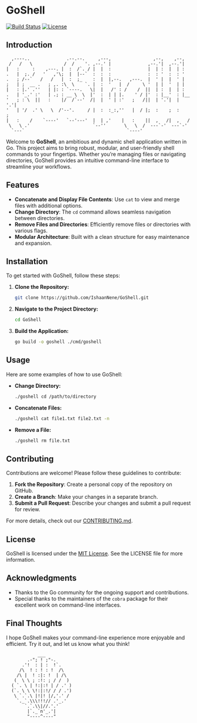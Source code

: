 # **GoShell**

[![Build Status](https://img.shields.io/badge/build-passing-brightgreen)](link) [![License](https://img.shields.io/badge/license-MIT-blue)](LICENSE)

## Introduction

```
  ,----..              .--.--.     ,---,                ,--,    ,--,   
 /   /   \            /  /    '. ,--.' |              ,--.'|  ,--.'|   
|   :     :    ,---. |  :  /`. / |  |  :              |  | :  |  | :   
.   |  ;. /   '   ,'\;  |  |--`  :  :  :              :  : '  :  : '   
.   ; /--`   /   /   |  :  ;_    :  |  |,--.   ,---.  |  ' |  |  ' |   
;   | ;  __ .   ; ,. :\  \    `. |  :  '   |  /     \ '  | |  '  | |   
|   : |.' .''   | |: : `----.   \|  |   /' : /    /  ||  | :  |  | :   
.   | '_.' :'   | .; : __ \  \  |'  :  | | |.    ' / |'  : |__'  : |__ 
'   ; : \  ||   :    |/  /`--'  /|  |  ' | :'   ;   /||  | '.'|  | '.'|
'   | '/  .' \   \  /'--'.     / |  :  :_:,''   |  / |;  :    ;  :    ;
|   :    /    `----'   `--'---'  |  | ,'    |   :    ||  ,   /|  ,   / 
 \   \ .'                        `--''       \   \  /  ---`-'  ---`-'  
  `---`                                       `----'                   
```

Welcome to **GoShell**, an ambitious and dynamic shell application written in Go. This project aims to bring robust, modular, and user-friendly shell commands to your fingertips. Whether you’re managing files or navigating directories, GoShell provides an intuitive command-line interface to streamline your workflows.

## Features

- **Concatenate and Display File Contents**: Use `cat` to view and merge files with additional options.
- **Change Directory**: The `cd` command allows seamless navigation between directories.
- **Remove Files and Directories**: Efficiently remove files or directories with various flags.
- **Modular Architecture**: Built with a clean structure for easy maintenance and expansion.

## Installation

To get started with GoShell, follow these steps:

1. **Clone the Repository:**

    ```bash
    git clone https://github.com/IshaanNene/GoShell.git
    ```

2. **Navigate to the Project Directory:**

    ```bash
    cd GoShell
    ```

3. **Build the Application:**

    ```bash
    go build -o goshell ./cmd/goshell
    ```

## Usage

Here are some examples of how to use GoShell:

- **Change Directory:**

    ```bash
    ./goshell cd /path/to/directory
    ```

- **Concatenate Files:**

    ```bash
    ./goshell cat file1.txt file2.txt -n
    ```

- **Remove a File:**

    ```bash
    ./goshell rm file.txt
    ```

## Contributing

Contributions are welcome! Please follow these guidelines to contribute:

1. **Fork the Repository**: Create a personal copy of the repository on GitHub.
2. **Create a Branch**: Make your changes in a separate branch.
3. **Submit a Pull Request**: Describe your changes and submit a pull request for review.

For more details, check out our [CONTRIBUTING.md](CONTRIBUTING.md).

## License

GoShell is licensed under the [MIT License](LICENSE). See the LICENSE file for more information.

## Acknowledgments

- Thanks to the Go community for the ongoing support and contributions.
- Special thanks to the maintainers of the `cobra` package for their excellent work on command-line interfaces.

## Final Thoughts

I hope GoShell makes your command-line experience more enjoyable and efficient. Try it out, and let us know what you think!

```
            ___
        .-"; ! ;"-.
      .'!  : | :  !`.
     /\  ! : ! : !  /\
    /\ |  ! :|: !  | /\
   (  \ \ ; :!: ; / /  )
  ( `. \ | !:|:! | / .' )
  (`. \ \ \!:|:!/ / / .')
   \ `.`.\ |!|! |/,'.' /
    `._`.\\\!!!// .'_.'
       `.`.\\|//.'.'
        |`._`n'_.'| 
        "----^----"
```

